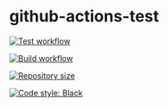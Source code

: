 # github-actions-test 

[![Test workflow](https://github.com/elysee-01/github-actions-test/actions/workflows/python-package.yml/badge.svg)](https://github.com/elysee-01/github-actions-test/actions/workflows/python-package.yml)

[![Build workflow](https://github.com/elysee-01/github-actions-test/workflows/Build/badge.svg?branch=main)](https://github.com/elysee-01/github-actions-test/actions?query=workflow%3ABuild)

[![Repository size](https://img.shields.io/github/repo-size/elysee-01/github-actions-test.svg)](https://github.com/elysee-01/github-actions-test)

[![Code style: Black](https://img.shields.io/badge/code%20style-black-000000.svg)](https://github.com/psf/black)

